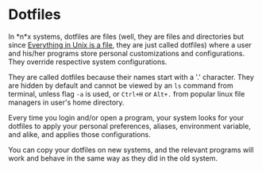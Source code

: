# Dotfiles
In \*n\*x systems, dotfiles are files (well, they are files and directories but since [Everything in Unix is a file](https://en.wikipedia.org/wiki/Everything_is_a_file), they are just called dotfiles) where a user and his/her programs store personal customizations and configurations. They override respective system configurations.

They are called dotfiles because their names start with a '.' character. They are hidden by default and cannot be viewed by an `ls` command from terminal, unless flag `-a` is used, or `Ctrl+H` or `Alt+.` from popular linux file managers in user's home directory.

Every time you login and/or open a program, your system looks for your dotfiles to apply your personal preferences, aliases, environment variable, and alike, and  applies those configurations.

You can copy your dotfiles on new systems, and the relevant programs will work and behave in the same way as they did in the old system.
